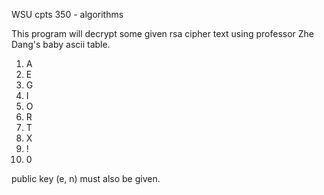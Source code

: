 WSU cpts 350 - algorithms

This program will decrypt some given rsa cipher text using professor Zhe Dang's baby
ascii table.

1. A
2. E
3. G
4. I
5. O
6. R
7. T
8. X
9. !
0. 0

public key (e, n) must also be given.

